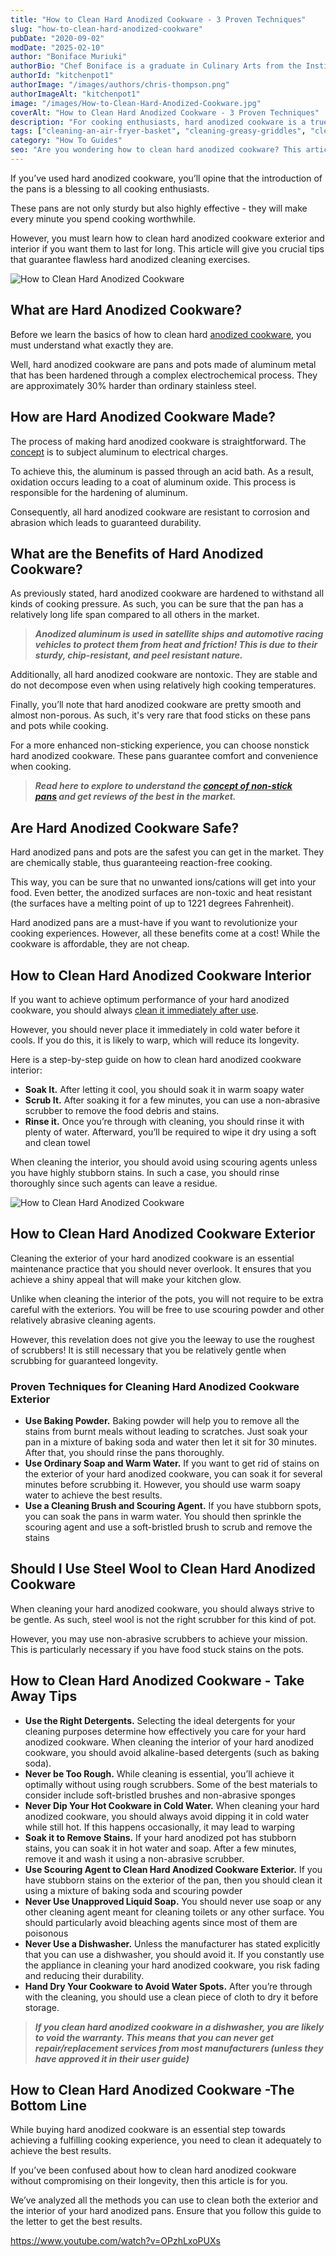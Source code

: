 ```yaml
---
title: "How to Clean Hard Anodized Cookware - 3 Proven Techniques"
slug: "how-to-clean-hard-anodized-cookware"
pubDate: "2020-09-02"
modDate: "2025-02-10"
author: "Boniface Muriuki"
authorBio: "Chef Boniface is a graduate in Culinary Arts from the Institute of Culinary Education, New York. He has worked in several restaurants and is currently the Head Chef at Cavali Restaurant. He has excelled in developing unique recipes and influencing the menu at the restaurant. He prides himself in sharing his knowledge at thekitchenpot.com where he writes about the best cookware for various recipes.."
authorId: "kitchenpot1"
authorImage: "/images/authors/chris-thompson.png"
authorImageAlt: "kitchenpot1"
image: "/images/How-to-Clean-Hard-Anodized-Cookware.jpg"
coverAlt: "How to Clean Hard Anodized Cookware - 3 Proven Techniques"
description: "For cooking enthusiasts, hard anodized cookware is a true blessing, offering sturdy and highly effective pans that make cooking a joy. To ensure these pans last long, it's crucial to learn how to clean both the interior and exterior properly. This"
tags: ["cleaning-an-air-fryer-basket", "cleaning-greasy-griddles", "cleaning-hard-anodized-cookware", "nonstick-pan"]
category: "How To Guides"
seo: "Are you wondering how to clean hard anodized cookware? This article offers a comprehensive guide on cleaning both the interior and exterior of the cookware. Read on for more."
---
```


If you’ve used hard anodized cookware, you’ll opine that the introduction of the pans is a blessing to all cooking enthusiasts. 

These pans are not only sturdy but also highly effective - they will make every minute you spend cooking worthwhile. 

However, you must learn how to clean hard anodized cookware exterior and interior if you want them to last for long. This article will give you crucial tips that guarantee flawless hard anodized cleaning exercises. 

![How to Clean Hard Anodized Cookware](https://no-waste.org/wp-content/uploads/2020/01/portablegasgrill.jpg)

## What are Hard Anodized Cookware?

Before we learn the basics of how to clean hard [anodized cookware](https://en.wikipedia.org/wiki/Anodizing), you must understand what exactly they are. 

Well, hard anodized cookware are pans and pots made of aluminum metal that has been hardened through a complex electrochemical process. They are approximately 30% harder than ordinary stainless steel. 

## How are Hard Anodized Cookware Made?

The process of making hard anodized cookware is straightforward. The [concept](https://patents.google.com/patent/US9139926B2/en) is to subject aluminum to electrical charges. 

To achieve this, the aluminum is passed through an acid bath. As a result, oxidation occurs leading to a coat of aluminum oxide. This process is responsible for the hardening of aluminum.

Consequently, all hard anodized cookware are resistant to corrosion and abrasion which leads to guaranteed durability. 

## What are the Benefits of Hard Anodized Cookware?

As previously stated, hard anodized cookware are hardened to withstand all kinds of cooking pressure. As such, you can be sure that the pan has a relatively long life span compared to all others in the market. 

> **_Anodized aluminum is used in satellite ships and automotive racing vehicles to protect them from heat and friction! This is due to their sturdy, chip-resistant, and peel resistant nature._**

Additionally, all hard anodized cookware are nontoxic. They are stable and do not decompose even when using relatively high cooking temperatures. 

Finally, you’ll note that hard anodized cookware are pretty smooth and almost non-porous. As such, it's very rare that food sticks on these pans and pots while cooking. 

For a more enhanced non-sticking experience, you can choose nonstick hard anodized cookware. These pans guarantee comfort and convenience when cooking. 

> **_Read here to explore to understand the [concept of non-stick pans](https://thekitchenpot.com/best-nonstick-pans-with-buying-guide/) and get reviews of the best in the market._**

## Are Hard Anodized Cookware Safe?

Hard anodized pans and pots are the safest you can get in the market. They are chemically stable, thus guaranteeing reaction-free cooking. 

This way, you can be sure that no unwanted ions/cations will get into your food. Even better, the anodized surfaces are non-toxic and heat resistant (the surfaces have a melting point of up to 1221 degrees Fahrenheit).

Hard anodized pans are a must-have if you want to revolutionize your cooking experiences. However, all these benefits come at a cost! While the cookware is affordable, they are not cheap. 

## How to Clean Hard Anodized Cookware Interior

If you want to achieve optimum performance of your hard anodized cookware, you should always [clean it immediately after use](https://www.wikihow.com/Clean-Anodized-Cookware).

However, you should never place it immediately in cold water before it cools. If you do this, it is likely to warp, which will reduce its longevity. 

Here is a step-by-step guide on how to clean hard anodized cookware interior:

- **Soak It.** After letting it cool, you should soak it in warm soapy water
- **Scrub It.** After soaking it for a few minutes, you can use a non-abrasive scrubber to remove the food debris and stains.
- **Rinse it.** Once you’re through with cleaning, you should rinse it with plenty of water. Afterward, you’ll be required to wipe it dry using a soft and clean towel

When cleaning the interior, you should avoid using scouring agents unless you have highly stubborn stains. In such a case, you should rinse thoroughly since such agents can leave a residue. 

![How to Clean Hard Anodized Cookware](https://no-waste.org/wp-content/uploads/2020/01/portablegasgrill.jpg)

## How to Clean Hard Anodized Cookware Exterior

Cleaning the exterior of your hard anodized cookware is an essential maintenance practice that you should never overlook. It ensures that you achieve a shiny appeal that will make your kitchen glow.

Unlike when cleaning the interior of the pots, you will not require to be extra careful with the exteriors. You will be free to use scouring powder and other relatively abrasive cleaning agents. 

However, this revelation does not give you the leeway to use the roughest of scrubbers! It is still necessary that you be relatively gentle when scrubbing for guaranteed longevity. 

### Proven Techniques for Cleaning Hard Anodized Cookware Exterior

- **Use Baking Powder.** Baking powder will help you to remove all the stains from burnt meals without leading to scratches. Just soak your pan in a mixture of baking soda and water then let it sit for 30 minutes. After that, you should rinse the pans thoroughly. 
- **Use Ordinary Soap and Warm Water.** If you want to get rid of stains on the exterior of your hard anodized cookware, you can soak it for several minutes before scrubbing it. However, you should use warm soapy water to achieve the best results. 
- **Use a Cleaning Brush and Scouring Agent.** If you have stubborn spots, you can soak the pans in warm water. You should then sprinkle the scouring agent and use a soft-bristled brush to scrub and remove the stains

## Should I Use Steel Wool to Clean Hard Anodized Cookware

When cleaning your hard anodized cookware, you should always strive to be gentle. As such, steel wool is not the right scrubber for this kind of pot.

However, you may use non-abrasive scrubbers to achieve your mission. This is particularly necessary if you have food stuck stains on the pots. 

## How to Clean Hard Anodized Cookware - Take Away Tips 

- **Use the Right Detergents.** Selecting the ideal detergents for your cleaning purposes determine how effectively you care for your hard anodized cookware. When cleaning the interior of your hard anodized cookware, you should avoid alkaline-based detergents (such as baking soda).
- **Never be Too Rough.** While cleaning is essential, you’ll achieve it optimally without using rough scrubbers. Some of the best materials to consider include soft-bristled brushes and non-abrasive sponges
- **Never Dip Your Hot Cookware in Cold Water.** When cleaning your hard anodized cookware, you should always avoid dipping it in cold water while still hot. If this happens occasionally, it may lead to warping
- **Soak it to Remove Stains.** If your hard anodized pot has stubborn stains, you can soak it in hot water and soap. After a few minutes, remove it and wash it using a non-abrasive scrubber. 
- **Use Scouring Agent to Clean Hard Anodized Cookware Exterior.** If you have stubborn stains on the exterior of the pan, then you should clean it using a mixture of baking soda and scouring powder
- **Never Use Unapproved Liquid Soap.** You should never use soap or any other cleaning agent meant for cleaning toilets or any other surface. You should particularly avoid bleaching agents since most of them are poisonous
- **Never Use a Dishwasher.** Unless the manufacturer has stated explicitly that you can use a dishwasher, you should avoid it. If you constantly use the appliance in cleaning your hard anodized cookware, you risk fading and reducing their durability. 
- **Hand Dry Your Cookware to Avoid Water Spots.** After you’re through with the cleaning, you should use a clean piece of cloth to dry it before storage.

> _**If you clean hard anodized cookware in a dishwasher, you are likely to void the warranty. This means that you can never get repair/replacement services from most manufacturers (unless they have approved it in their user guide)**_

## How to Clean Hard Anodized Cookware -The Bottom Line

While buying hard anodized cookware is an essential step towards achieving a fulfilling cooking experience, you need to clean it adequately to achieve the best results.

If you’ve been confused about how to clean hard anodized cookware without compromising on their longevity, then this article is for you.

We’ve analyzed all the methods you can use to clean both the exterior and the interior of your hard anodized pans. Ensure that you follow this guide to the letter to get the best results. 

https://www.youtube.com/watch?v=OPzhLxoPUXs
